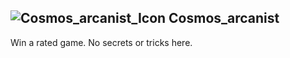 ## ![Cosmos_arcanist_Icon](https://raw.githubusercontent.com/1IlIl/wikidata/main/achievement_icons/Cosmos_arcanist.png) Cosmos_arcanist





Win a rated game. No secrets or tricks here.


